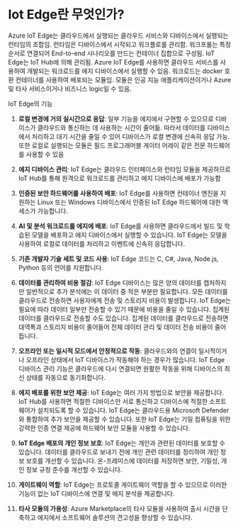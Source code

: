 # Iot Edge란 무엇인가?

Azure IoT Edge는 클라우드에서 실행되는 클라우드 서비스와 디바이스에서 실행되는 런타임의 조합임. 런타임은 디바이스에서 시작되고 워크플로를 관리함. 워크프롤는 특정 순서로 연결되어 End-to-end 시나리오를 만드는 컨테이너 집합으로 구성됨. IoT Edge는 IoT Hub에 의해 관리됨.
Azure IoT Edge를 사용하면 클라우드 서비스를 사용하여 개발되는 워크로드를 에지 디바이스에서 실행할 수 있음. 워크로드는 docker 호환 컨테이너를 사용하여 배포되는 모듈임. 모듈은 인공 지능 애플리케이션이거나 Azure 및 타사 서비스이거나 비즈니스 logic일 수 있음.

IoT Edge의 기능

1. **로컬 변경에 거의 실시간으로 응답**: 일부 기능을 에지에서 구현할 수 있으므로 디바이스가 클라우드와 통신하는 데 사용하는 시간이 줄어듦. 따라서 데이터를 디바이스에서 처리하고 대기 시간을 줄일 수 있어 디바이스가 로컬 변경에 신속히 응답 가능. 또한 로컬로 실행되는 모듈은 필드 프로그래머블 게이터 어레이 같은 전문 하드웨어를 사용할 수 있음
2. **에지 디바이스 관리**: IoT Edge는 클라우드 인터페이스와 런타임 모듈을 제공하므로 IoT Hub를 통해 원격으로 워크로드를 관리하고 에지 디바이스에 배포가 가능함
3. **인증된 보안 하드웨어를 사용하여 배포**: IoT Edge를 사용하면 컨테이너 엔진을 지원하는 Linux 또는 Windows 디바이스에서 인증된 IoT Edge 하드웨어에 대한 액세스가 가능합니다.

4. **AI 및 분석 워크로드를 에지에 배포**: IoT Edge를 사용하면 클라우드에서 빌드 및 학습된 모델을 배포하고 에지 디바이스에서 실행할 수 있습니다. IoT Edge는 모델을 사용하여 로컬로 데이터를 처리하고 이벤트에 신속히 응답합니다.

5. **기존 개발자 기술 세트 및 코드 사용**: IoT Edge 코드는 C, C#, Java, Node.js, Python 등의 언어를 지원합니다.

6. **데이터를 관리하여 비용 절감**: IoT Edge 디바이스는 많은 양의 데이터를 캡처하지만 일반적으로 추가 분석에는 이 데이터 중 적은 부분만 필요합니다. 모든 데이터를 클라우드로 전송하면 사용자에게 전송 및 스토리지 비용이 발생합니다. IoT Edge는 필요에 따라 데이터 일부만 전송할 수 있기 때문에 비용을 줄일 수 있습니다. 집계된 데이터를 클라우드로 전송할 수도 있습니다. 집계된 데이터를 클라우드로 전송하면 대역폭과 스토리지 비용이 줄어들어 전체 데이터 관리 및 데이터 전송 비용이 줄어듭니다.

7. **오프라인 또는 일시적 모드에서 안정적으로 작동**: 클라우드와의 연결이 일시적이거나 오프라인 상태에서 IoT 디바이스가 작동해야 하는 경우가 많습니다. IoT Edge 디바이스 관리 기능은 클라우드에 다시 연결되면 원활한 작동을 위해 디바이스의 최신 상태를 자동으로 동기화합니다.

8. **에지 배포를 위한 보안 제공**: IoT Edge는 여러 가지 방법으로 보안을 제공합니다. IoT Hub를 사용하면 적절한 디바이스만 서로 통신하고 디바이스에 적절한 소프트웨어가 설치되도록 할 수 있습니다. IoT Edge는 클라우드용 Microsoft Defender와 통합하여 추가 보안을 제공할 수 있습니다. 또한 IoT Edge는 기밀 컴퓨팅을 위한 강력한 인증 연결 제공에 하드웨어 보안 모듈을 사용할 수 있습니다.

9. **IoT Edge 배포의 개인 정보 보호**: IoT Edge는 개인과 관련된 데이터를 보호할 수 있습니다. 데이터를 클라우드로 보내기 전에 개인 관련 데이터를 정리하여 개인 정보 보호를 개선할 수 있습니다. 온-프레미스에 데이터를 저장하면 보안, 기밀성, 개인 정보 규정 준수를 개선할 수 있습니다.

10. **게이트웨이 역할**: IoT Edge는 프로토콜 게이트웨이 역할을 할 수 있으므로 이러한 기능이 없는 IoT 디바이스에 연결 및 에지 분석을 제공합니다.

11. **타사 모듈의 가용성**: Azure Marketplace의 타사 모듈을 사용하여 출시 시간을 단축하고 에지에서 소프트웨어 솔루션의 견고성을 향상할 수 있습니다.
